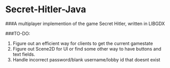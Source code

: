 # Secret-Hitler-Java
###A multiplayer implemention of the game Secret Hitler, written in LIBGDX

###TO-DO:
1. Figure out an efficient way for clients to get the current gamestate
2. Figure out Scene2D for UI or find some other way to have buttons and text fields.
3. Handle incorrect password/blank username/lobby id that doesnt exist